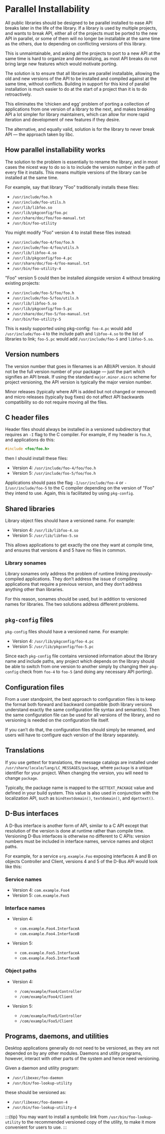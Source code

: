 # Parallel Installability

All public libraries should be designed to be parallel installed to ease API
breaks later in the life of the library. If a library is used by multiple
projects, and wants to break API, either all of the projects must be ported to
the new API in parallel, or some of them will no longer be installable at the
same time as the others, due to depending on conflicting versions of this
library.

This is unmaintainable, and asking all the projects to port to a new API at the
same time is hard to organize and demoralizing, as most API breaks do not bring
large new features which would motivate porting.

The solution is to ensure that all libraries are parallel installable, allowing
the old and new versions of the API to be installed and compiled against at the
same time, without conflicts. Building in support for this kind of parallel
installation is much easier to do at the start of a project than it is to do
retroactively.

This eliminates the ‘chicken and egg’ problem of porting a collection of
applications from one version of a library to the next, and makes breaking API a
lot simpler for library maintainers, which can allow for more rapid iteration
and development of new features if they desire.

The alternative, and equally valid, solution is for the library to never break
API — the approach taken by libc.

## How parallel installability works

The solution to the problem is essentially to rename the library, and in most
cases the nicest way to do so is to include the version number in the path of
every file it installs. This means multiple versions of the library can be
installed at the same time.

For example, say that library "Foo" traditionally installs these files:

- `/usr/include/foo.h`
- `/usr/include/foo-utils.h`
- `/usr/lib/libfoo.so`
- `/usr/lib/pkgconfig/foo.pc`
- `/usr/share/doc/foo/foo-manual.txt`
- `/usr/bin/foo-utility`

You might modify "Foo" version 4 to install these files instead:

- `/usr/include/foo-4/foo/foo.h`
- `/usr/include/foo-4/foo/utils.h`
- `/usr/lib/libfoo-4.so`
- `/usr/lib/pkgconfig/foo-4.pc`
- `/usr/share/doc/foo-4/foo-manual.txt`
- `/usr/bin/foo-utility-4`

"Foo" version 5 could then be installed alongside version 4 without breaking
existing projects:

- `/usr/include/foo-5/foo/foo.h`
- `/usr/include/foo-5/foo/utils.h`
- `/usr/lib/libfoo-5.so`
- `/usr/lib/pkgconfig/foo-5.pc`
- `/usr/share/doc/foo-5/foo-manual.txt`
- `/usr/bin/foo-utility-5`

This is easily supported using pkg-config: `foo-4.pc` would add
`/usr/include/foo-4` to the include path and `libfoo-4.so` to the list of
libraries to link; `foo-5.pc` would add `/usr/include/foo-5` and
`libfoo-5.so`.

## Version numbers

The version number that goes in filenames is an ABI/API version. It should not
be the full version number of your package — just the part which signifies an
API break. If using the standard `major.minor.micro` scheme for project
versioning, the API version is typically the major version number.

Minor releases (typically where API is added but not changed or removed) and
micro releases (typically bug fixes) do not affect API backwards compatibility
so do not require moving all the files.

## C header files

Header files should always be installed in a versioned subdirectory that
requires an `-I` flag to the C compiler. For example, if my header is
`foo.h`, and applications do this:

```c
#include <foo/foo.h>
```

then I should install these files:

- Version 4: `/usr/include/foo-4/foo/foo.h`
- Version 5: `/usr/include/foo-5/foo/foo.h`

Applications should pass the flag `-I/usr/include/foo-4` or
`-I/usr/include/foo-5` to the C compiler depending on the version of "Foo"
they intend to use. Again, this is facilitated by using `pkg-config`.

## Shared libraries

Library object files should have a versioned name. For example:

- Version 4: `/usr/lib/libfoo-4.so`
- Version 5: `/usr/lib/libfoo-5.so`

This allows applications to get exactly the one they want at compile time, and
ensures that versions 4 and 5 have no files in common.

### Library sonames

Library sonames only address the problem of runtime linking previously-compiled
applications. They don’t address the issue of compiling applications that
require a previous version, and they don’t address anything other than
libraries.

For this reason, sonames should be used, but in addition to versioned names for
libraries. The two solutions address different problems.

## `pkg-config` files

`pkg-config` files should have a versioned name. For example:

- Version 4: `/usr/lib/pkgconfig/foo-4.pc`
- Version 5: `/usr/lib/pkgconfig/foo-5.pc`

Since each `pkg-config` file contains versioned information about the library
name and include paths, any project which depends on the library should be able
to switch from one version to another simply by changing their `pkg-config`
check from `foo-4` to `foo-5` (and doing any necessary API porting).

## Configuration files

From a user standpoint, the best approach to configuration files is to keep the
format both forward and backward compatible (both library versions understand
exactly the same configuration file syntax and semantics). Then the same
configuration file can be used for all versions of the library, and no
versioning is needed on the configuration file itself.

If you can’t do that, the configuration files should simply be renamed, and
users will have to configure each version of the library separately.

## Translations

If you use gettext for translations, the message catalogs are installed under
`/usr/share/locale/lang/LC_MESSAGES/package`, where `package` is a unique
identifier for your project. When changing the version, you will need to change
`package`.

Typically, the package name is mapped to the `GETTEXT_PACKAGE` value and
defined in your build system. This value is also used in conjunction with the
localization API, such as `bindtextdomain()`, `textdomain()`, and
`dgettext()`.

## D-Bus interfaces

A D-Bus interface is another form of API, similar to a C API except that
resolution of the version is done at runtime rather than compile time.
Versioning D-Bus interfaces is otherwise no different to C APIs: version
numbers must be included in interface names, service names and object paths.

For example, for a service `org.example.Foo` exposing interfaces A and B on
objects Controller and Client, versions 4 and 5 of the D-Bus API would look like
this:

### Service names

- Version 4: `com.example.Foo4`
- Version 5: `com.example.Foo5`

### Interface names

- Version 4:

  - `com.example.Foo4.InterfaceA`
  - `com.example.Foo4.InterfaceB`

- Version 5:

  - `com.example.Foo5.InterfaceA`
  - `com.example.Foo5.InterfaceB`

### Object paths

- Version 4:

  - `/com/example/Foo4/Controller`
  - `/com/example/Foo4/Client`

- Version 5:

  - `/com/example/Foo5/Controller`
  - `/com/example/Foo5/Client`

## Programs, daemons, and utilities

Desktop applications generally do not need to be versioned, as they are not
depended on by any other modules. Daemons and utility programs, however,
interact with other parts of the system and hence need versioning.

Given a daemon and utility program:

- `/usr/libexec/foo-daemon`
- `/usr/bin/foo-lookup-utility`

these should be versioned as:

- `/usr/libexec/foo-daemon-4`
- `/usr/bin/foo-lookup-utility-4`

:::{tip}
You may want to install a symbolic link from `/usr/bin/foo-lookup-utility`
to the recommended versioned copy of the utility, to make it more convenient
for users to use.
:::
